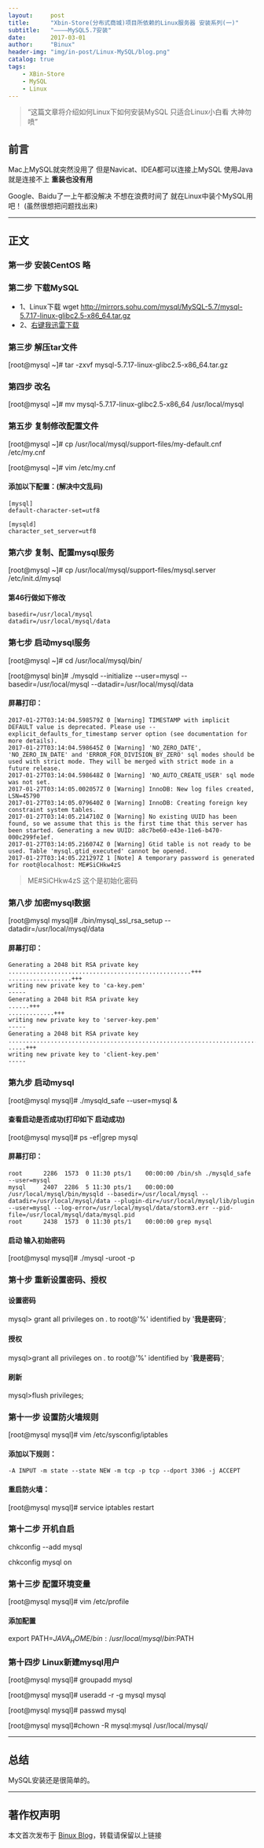 ```yaml
---
layout:     post
title:      "Xbin-Store(分布式商城)项目所依赖的Linux服务器 安装系列(一)"
subtitle:   "————MySQL5.7安装"
date:       2017-03-01
author:     "Binux"
header-img: "img/in-post/Linux-MySQL/blog.png"
catalog: true
tags:
    - XBin-Store
    - MySQL
    - Linux
---
```


> “这篇文章将介绍如何Linux下如何安装MySQL 只适合Linux小白看 大神勿喷”


## 前言

Mac上MySQL就突然没用了 但是Navicat、IDEA都可以连接上MySQL 使用Java就是连接不上 **重装也没有用**

 Google、Baidu了一上午都没解决 不想在浪费时间了 就在Linux中装个MySQL用吧！ (虽然很想把问题找出来)

---

## 正文

### 第一步 安装CentOS 略

### 第二步 下载MySQL
* 1、Linux下载 wget http://mirrors.sohu.com/mysql/MySQL-5.7/mysql-5.7.17-linux-glibc2.5-x86_64.tar.gz
* 2、[右键我迅雷下载](http://mirrors.sohu.com/mysql/MySQL-5.7/mysql-5.7.17-linux-glibc2.5-x86_64.tar.gz)

### 第三步 解压tar文件
\[root@mysql ~\]# tar -zxvf mysql-5.7.17-linux-glibc2.5-x86_64.tar.gz

### 第四步 改名
\[root@mysql ~\]# mv mysql-5.7.17-linux-glibc2.5-x86_64 /usr/local/mysql

### 第五步 复制修改配置文件
\[root@mysql ~\]# cp /usr/local/mysql/support-files/my-default.cnf /etc/my.cnf

\[root@mysql ~\]# vim /etc/my.cnf

#### 添加以下配置：(解决中文乱码)
```
[mysql]
default-character-set=utf8

[mysqld]
character_set_server=utf8
```

### 第六步 复制、配置mysql服务
\[root@mysql ~\]# cp /usr/local/mysql/support-files/mysql.server /etc/init.d/mysql

#### 第46行做如下修改
```
basedir=/usr/local/mysql
datadir=/usr/local/mysql/data
```

### 第七步 启动mysql服务

\[root@mysql ~\]# cd /usr/local/mysql/bin/

\[root@mysql bin\]# ./mysqld --initialize --user=mysql --basedir=/usr/local/mysql --datadir=/usr/local/mysql/data

#### 屏幕打印：
```
2017-01-27T03:14:04.598579Z 0 [Warning] TIMESTAMP with implicit DEFAULT value is deprecated. Please use --explicit_defaults_for_timestamp server option (see documentation for more details).
2017-01-27T03:14:04.598645Z 0 [Warning] 'NO_ZERO_DATE', 'NO_ZERO_IN_DATE' and 'ERROR_FOR_DIVISION_BY_ZERO' sql modes should be used with strict mode. They will be merged with strict mode in a future release.
2017-01-27T03:14:04.598648Z 0 [Warning] 'NO_AUTO_CREATE_USER' sql mode was not set.
2017-01-27T03:14:05.002057Z 0 [Warning] InnoDB: New log files created, LSN=45790
2017-01-27T03:14:05.079640Z 0 [Warning] InnoDB: Creating foreign key constraint system tables.
2017-01-27T03:14:05.214710Z 0 [Warning] No existing UUID has been found, so we assume that this is the first time that this server has been started. Generating a new UUID: a8c7be60-e43e-11e6-b470-000c299fe1ef.
2017-01-27T03:14:05.216074Z 0 [Warning] Gtid table is not ready to be used. Table 'mysql.gtid_executed' cannot be opened.
2017-01-27T03:14:05.221297Z 1 [Note] A temporary password is generated for root@localhost: ME#SiCHkw4zS
```

> ME#SiCHkw4zS 这个是初始化密码

### 第八步 加密mysql数据
\[root@mysql mysql\]# ./bin/mysql_ssl_rsa_setup --datadir=/usr/local/mysql/data

#### 屏幕打印：
```
Generating a 2048 bit RSA private key
....................................................+++
..................+++
writing new private key to 'ca-key.pem'
-----
Generating a 2048 bit RSA private key
......+++
.............+++
writing new private key to 'server-key.pem'
-----
Generating a 2048 bit RSA private key
..........................................................................................................................................+++
.....+++
writing new private key to 'client-key.pem'
-----
```

### 第九步 启动mysql
\[root@mysql mysql\]# ./mysqld_safe --user=mysql &

#### 查看启动是否成功(打印如下 启动成功)

\[root@mysql mysql\]# ps -ef\|grep mysql

#### 屏幕打印：
```
root      2286  1573  0 11:30 pts/1    00:00:00 /bin/sh ./mysqld_safe --user=mysql
mysql     2407  2286  5 11:30 pts/1    00:00:00 /usr/local/mysql/bin/mysqld --basedir=/usr/local/mysql --datadir=/usr/local/mysql/data --plugin-dir=/usr/local/mysql/lib/plugin --user=mysql --log-error=/usr/local/mysql/data/storm3.err --pid-file=/usr/local/mysql/data/mysql.pid
root      2438  1573  0 11:30 pts/1    00:00:00 grep mysql
```

#### 启动 输入初始密码
\[root@mysql mysql\]# ./mysql -uroot -p

### 第十步 重新设置密码、授权
#### 设置密码
mysql> grant all privileges on *.* to root@'%' identified by '**我是密码**';

#### 授权
mysql>grant all privileges on *.* to root@'%' identified by '**我是密码**';

#### 刷新
mysql>flush privileges;
### 第十一步 设置防火墙规则

\[root@mysql mysql\]# vim /etc/sysconfig/iptables

#### 添加以下规则：
```
-A INPUT -m state --state NEW -m tcp -p tcp --dport 3306 -j ACCEPT
```
#### 重启防火墙：
\[root@mysql mysql\]# service iptables restart

### 第十二步 开机自启

chkconfig --add mysql

chkconfig mysql on

### 第十三步 配置环境变量
\[root@mysql mysql\]# vim /etc/profile

#### 添加配置
export PATH=$JAVA_HOME/bin:/usr/local/mysql/bin:$PATH

### 第十四步 Linux新建mysql用户
\[root@mysql mysql\]# groupadd mysql

\[root@mysql mysql\]# useradd -r -g mysql mysql

\[root@mysql mysql\]# passwd mysql

\[root@mysql mysql\]#chown -R mysql:mysql /usr/local/mysql/


---

## 总结

MySQL安装还是很简单的。


---

## 著作权声明

本文首次发布于 [Binux Blog](http://binux.cn)，转载请保留以上链接
